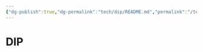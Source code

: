 ```yaml
---
{"dg-publish":true,"dg-permalink":"tech/dip/README.md","permalink":"/tech/dip/README.md/"}
---
```



# DIP